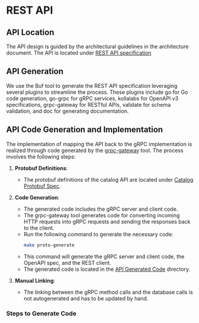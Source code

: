 <!---
  SPDX-FileCopyrightText: (C) 2025 Intel Corporation
  SPDX-License-Identifier: Apache-2.0
-->
# REST API
## API Location
The API design is guided by the architectural guidelines in the architecture document. 
The API is located under [REST API specification](../api/spec/openapi.yaml) 

## API Generation 
We use the Buf tool to generate the REST API specification leveraging several 
plugins to streamline the process. These plugins include go 
for Go code generation, go-grpc for gRPC services, kollalabs for OpenAPI v3 specifications, grpc-gateway for RESTful APIs, validate for schema validation, and doc for generating documentation. 


## API Code Generation and Implementation

The implementation of mapping the API back to the gRPC implementation is realized through code generated by the [grpc-gateway] tool. The process involves the following steps:

1. **Protobuf Definitions**:
    - The protobuf definitions of the catalog API are located under [Catalog Protobuf Spec].

2. **Code Generation**:
    - The generated code includes the gRPC server and client code.
    - The grpc-gateway tool generates code for converting incoming HTTP requests into gRPC requests and sending the responses back to the client.
    - Run the following command to generate the necessary code:
      ```bash
      make proto-generate
      ```
    - This command will generate the gRPC server and client code, the OpenAPI spec, and the REST client.
    - The generated code is located in the [API Generated Code] directory.

3. **Manual Linking**:
    - The linking between the gRPC method calls and the database calls is not autogenerated and has to be updated by hand.

[Catalog Protobuf Spec]: ../api/catalog/v3
[API Generated Code]: ../pkg/api
[grpc-gateway]: https://grpc-ecosystem.github.io/grpc-gateway/


### Steps to Generate Code

[Catalog Protobuf Spec]: ../api/catalog/v3
[API Generated Code]: ../pkg/api



[grpc-gateway]: https://grpc-ecosystem.github.io/grpc-gateway/
[Catalog Protobuf Spec]: ../api/catalog/v3
[API Generated Code]: ../pkg/api

[grpc-gateway]: https://grpc-ecosystem.github.io/grpc-gateway/
[Catalog Protobuf Spec]: ../api/catalog/v3
[API Generated Code]: ../pkg/api